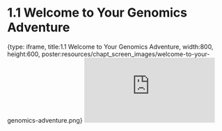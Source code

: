 # 1.1 Welcome to Your Genomics Adventure
 
{type: iframe, title:1.1 Welcome to Your Genomics Adventure, width:800, height:600, poster:resources/chapt_screen_images/welcome-to-your-genomics-adventure.png}
![](http://science.c-moor.org/CURE-MicrobialMysteries/welcome-to-your-genomics-adventure.html)
 

 
